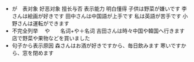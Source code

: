 * が　表对象  好恶对象  擅长与否  表示能力 明白懂得
  子供は野菜が嫌いです
  李さんは絵画が好きです
  田中さんは中国語が上手です
  私は英語が苦手です
  小野さんは運転ができます
* 不完全列举 　や　　名词+や＋名词
  吉田さんは時々中国や韓国へ行きます
  店で野菜や果物などを買いました
* 句子から表示原因
  森さんはお酒が好きですから、毎日飲みます
  寒いですから、窓を閉めます
